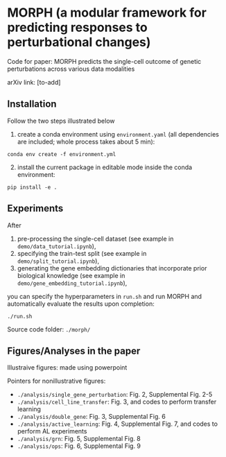 # MORPH (a modular framework for predicting responses to perturbational changes)

Code for paper: MORPH predicts the single-cell outcome of genetic perturbations across various data modalities

arXiv link: [to-add]

## Installation
Follow the two steps illustrated below

1. create a conda environment using `environment.yaml` (all dependencies are included; whole process takes about 5 min):
```
conda env create -f environment.yml
```
2. install the current package in editable mode inside the conda environment:
```
pip install -e .
```

## Experiments

After 
1. pre-processing the single-cell dataset (see example in `demo/data_tutorial.ipynb`),
2. specifying the train-test split (see example in `demo/split_tutorial.ipynb`), 
3. generating the gene embedding dictionaries that incorporate prior biological knowledge (see example in `demo/gene_embedding_tutorial.ipynb`),

you can specify the hyperparameters in `run.sh` and run MORPH and automatically evaluate the results upon completion:
```
./run.sh
```

Source code folder: `./morph/`

## Figures/Analyses in the paper

Illustraive figures: made using powerpoint

Pointers for nonillustrative figures:

- `./analysis/single_gene_perturbation`: Fig. 2, Supplemental Fig. 2-5
- `./analysis/cell_line_transfer`: Fig. 3, and codes to perform transfer learning
- `./analysis/double_gene`: Fig. 3, Supplemental Fig. 6
- `./analysis/active_learning`: Fig. 4, Supplemental Fig. 7, and codes to perform AL experiments
- `./analysis/grn`: Fig. 5, Supplemental Fig. 8
- `./analysis/ops`: Fig. 6, Supplemental Fig. 9

